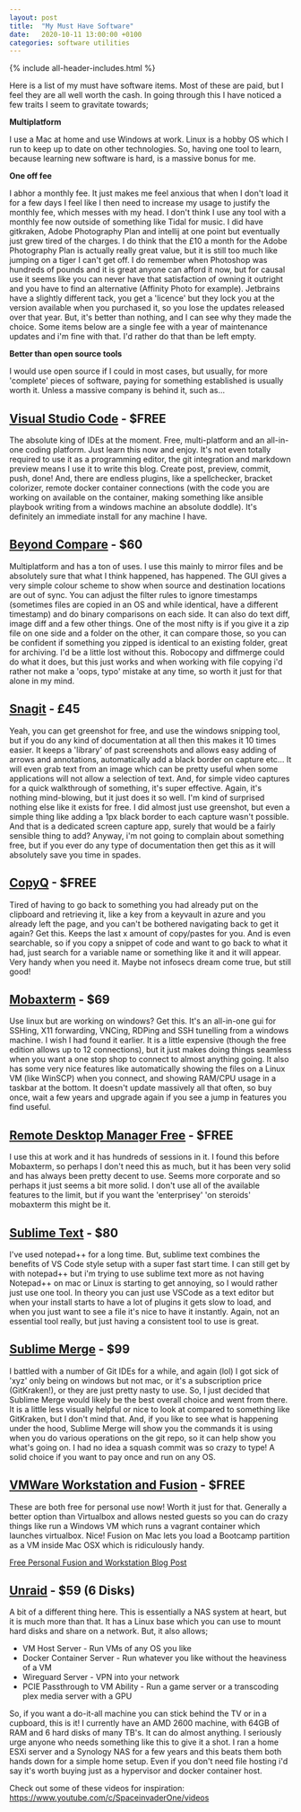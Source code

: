 ```yaml
---
layout: post
title:  "My Must Have Software"
date:   2020-10-11 13:00:00 +0100
categories: software utilities
---
```


{% include all-header-includes.html %}

Here is a list of my must have software items. Most of these are paid, but I feel they are all well worth the cash. In going through this I have noticed a few traits I seem to gravitate towards;

**Multiplatform**

I use a Mac at home and use Windows at work. Linux is a hobby OS which I run to keep up to date on other technologies. So, having one tool to learn, because learning new software is hard, is a massive bonus for me.

**One off fee**

I abhor a monthly fee. It just makes me feel anxious that when I don't load it for a few days I feel like I then need to increase my usage to justify the monthly fee, which messes with my head. I don't think I use any tool with a monthly fee now outside of something like Tidal for music. I did have gitkraken, Adobe Photography Plan and intellij at one point but eventually just grew tired of the charges. I do think that the £10 a month for the Adobe Photography Plan is actually really great value, but it is still too much like jumping on a tiger I can't get off. I do remember when Photoshop was hundreds of pounds and it is great anyone can afford it now, but for causal use it seems like you can never have that satisfaction of owning it outright and you have to find an alternative (Affinity Photo for example). Jetbrains have a slightly different tack, you get a 'licence' but they lock you at the version available when you purchased it, so you lose the updates released over that year. But, it's better than nothing, and I can see why they made the choice. Some items below are a single fee with a year of maintenance updates and i'm fine with that. I'd rather do that than be left empty.

**Better than open source tools**

I would use open source if I could in most cases, but usually, for more 'complete' pieces of software, paying for something established is usually worth it. Unless a massive company is behind it, such as...

## [Visual Studio Code](https://code.visualstudio.com/) - $FREE

The absolute king of IDEs at the moment. Free, multi-platform and an all-in-one coding platform. Just learn this now and enjoy. It's not even totally required to use it as a programming editor, the git integration and markdown preview means I use it to write this blog. Create post, preview, commit, push, done! And, there are endless plugins, like a spellchecker, bracket colorizer, remote docker container connections (with the code you are working on available on the container, making something like ansible playbook writing from a windows machine an absolute doddle). It's definitely an immediate install for any machine I have.

## [Beyond Compare](http://scootersoftware.com/) - $60

Multiplatform and has a ton of uses. I use this mainly to mirror files and be absolutely sure that what I think happened, has happened. The GUI gives a very simple colour scheme to show when source and destination locations are out of sync. You can adjust the filter rules to ignore timestamps (sometimes files are copied in an OS and while identical, have a different timestamp) and do binary comparisons on each side. It can also do text diff, image diff and a few other things. One of the most nifty is if you give it a zip file on one side and a folder on the other, it can compare those, so you can be confident if something you zipped is identical to an existing folder, great for archiving. I'd be a little lost without this. Robocopy and diffmerge could do what it does, but this just works and when working with file copying i'd rather not make a 'oops, typo' mistake at any time, so worth it just for that alone in my mind.

## [Snagit](https://www.techsmith.com/store/snagit) - £45

Yeah, you can get greenshot for free, and use the windows snipping tool, but if you do any kind of documentation at all then this makes it 10 times easier. It keeps a 'library' of past screenshots and allows easy adding of arrows and annotations, automatically add a black border on capture etc... It will even grab text from an image which can be pretty useful when some applications will not allow a selection of text. And, for simple video captures for a quick walkthrough of something, it's super effective. Again, it's nothing mind-blowing, but it just does it so well. I'm kind of surprised nothing else like it exists for free. I did almost just use greenshot, but even a simple thing like adding a 1px black border to each capture wasn't possible. And that is a dedicated screen capture app, surely that would be a fairly sensible thing to add? Anyway, i'm not going to complain about something free, but if you ever do any type of documentation then get this as it will absolutely save you time in spades.

## [CopyQ](https://hluk.github.io/CopyQ/) - $FREE

Tired of having to go back to something you had already put on the clipboard and retrieving it, like a key from a keyvault in azure and you already left the page, and you can't be bothered navigating back to get it again? Get this. Keeps the last x amount of copy/pastes for you. And is even searchable, so if you copy a snippet of code and want to go back to what it had, just search for a variable name or something like it and it will appear. Very handy when you need it. Maybe not infosecs dream come true, but still good!

## [Mobaxterm](https://mobaxterm.mobatek.net/) - $69

Use linux but are working on windows? Get this. It's an all-in-one gui for SSHing, X11 forwarding, VNCing, RDPing and SSH tunelling from a windows machine. I wish I had found it earlier. It is a little expensive (though the free edition allows up to 12 connections), but it just makes doing things seamless when you want a one stop shop to connect to almost anything going. It also has some very nice features like automatically showing the files on a Linux VM (like WinSCP) when you connect, and showing RAM/CPU usage in a taskbar at the bottom. It doesn't update massively all that often, so buy once, wait a few years and upgrade again if you see a jump in features you find useful.

## [Remote Desktop Manager Free](https://remotedesktopmanager.com/home/download) - $FREE

I use this at work and it has hundreds of sessions in it. I found this before Mobaxterm, so perhaps I don't need this as much, but it has been very solid and has always been pretty decent to use. Seems more corporate and so perhaps it just seems a bit more solid. I don't use all of the available features to the limit, but if you want the 'enterprisey' 'on steroids' mobaxterm this might be it.

## [Sublime Text](https://www.sublimetext.com/) - $80

I've used notepad++ for a long time. But, sublime text combines the benefits of VS Code style setup with a super fast start time. I can still get by with notepad++ but i'm trying to use sublime text more as not having Notepad++ on mac or Linux is starting to get annoying, so I would rather just use one tool. In theory you can just use VSCode as a text editor but when your install starts to have a lot of plugins it gets slow to load, and when you just want to see a file it's nice to have it instantly. Again, not an essential tool really, but just having a consistent tool to use is great.

## [Sublime Merge](https://www.sublimemerge.com/) - $99

I battled with a number of Git IDEs for a while, and again (lol) I got sick of 'xyz' only being on windows but not mac, or it's a subscription price (GitKraken!), or they are just pretty nasty to use. So, I just decided that Sublime Merge would likely be the best overall choice and went from there. It is a little less visually helpful or nice to look at compared to something like GitKraken, but I don't mind that. And, if you like to see what is happening under the hood, Sublime Merge will show you the commands it is using when you do various operations on the git repo, so it can help show you what's going on. I had no idea a squash commit was so crazy to type! A solid choice if you want to pay once and run on any OS.

## [VMWare Workstation and Fusion](https://my.vmware.com/web/vmware/evalcenter?p=fusion-player-personal) - $FREE

These are both free for personal use now! Worth it just for that. Generally a better option than Virtualbox and allows nested guests so you can do crazy things like run a Windows VM which runs a vagrant container which launches virtualbox. Nice! Fusion on Mac lets you load a Bootcamp partition as a VM inside Mac OSX which is ridiculously handy. 

[Free Personal Fusion and Workstation Blog Post](https://blogs.vmware.com/teamfusion/2020/08/announcing-fusion-12-and-workstation-16.html)

## [Unraid](https://unraid.net/product) - $59 (6 Disks)

A bit of a different thing here. This is essentially a NAS system at heart, but it is much more than that. It has a Linux base which you can use to mount hard disks and share on a network. But, it also allows;
 - VM Host Server - Run VMs of any OS you like
 - Docker Container Server - Run whatever you like without the heaviness of a VM
 - Wireguard Server - VPN into your network
 - PCIE Passthrough to VM Ability - Run a game server or a transcoding plex media server with a GPU

So, if you want a do-it-all machine you can stick behind the TV or in a cupboard, this is it! I currently have an AMD 2600 machine, with 64GB of RAM and 6 hard disks of many TB's. It can do almost anything. I seriously urge anyone who needs something like this to give it a shot. I ran a home ESXi server and a Synology NAS for a few years and this beats them both hands down for a simple home setup. Even if you don't need file hosting i'd say it's worth buying just as a hypervisor and docker container host.

Check out some of these videos for inspiration: https://www.youtube.com/c/SpaceinvaderOne/videos
